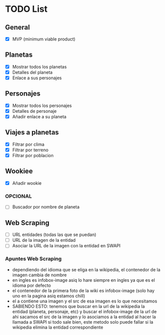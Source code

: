 # TODO List

## General

- [x] MVP (minimum viable product)

## Planetas

- [x] Mostrar todos los planetas
- [x] Detalles del planeta
- [x] Enlace a sus personajes

## Personajes

- [x] Mostrar todos los personajes
- [x] Detalles de personaje
- [x] Añadir enlace a su planeta

## Viajes a planetas

- [x] Filtrar por clima
- [x] Filtrar por terreno
- [x] Filtrar por poblacion

## Wookiee

- [x] Añadir wookie

### OPCIONAL

- [ ] Buscador por nombre de planeta

## Web Scraping

- [ ] URL entidades (todas las que se puedan)
- [ ] URL de la imagen de la entidad
- [ ] Asociar la URL de la imagen con la entidad en SWAPI

### Apuntes Web Scraping

- dependiendo del idioma que se eliga en la wikipedia, el contenedor de la imagen cambia de nombre
- en ingles es infobox-image asiq lo hare siempre en ingles ya que es el idioma por defecto
- el contenedor de la primera foto de la wiki es infobox-image (solo hay uno en la pagina asiq estamos chill)
- el a contiene una imagen y el src de esa imagen es lo que necesitamos
- SABIENDO ESTO:
tenemos que buscar en la url de la wikipedia la entidad (planeta, personaje, etc) y buscar el infobox-image de la url
de ahi sacamos el src de la imagen y lo asociamos a la entidad al hacer la llamada a SWAPI
si todo sale bien, este metodo solo puede fallar si la wikipedia elimina la entidad correspondiente
